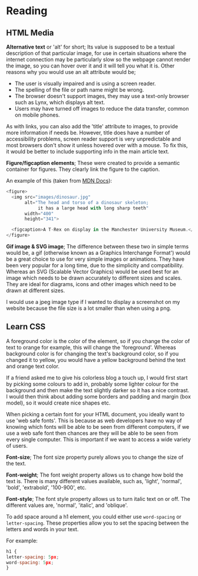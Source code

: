 # Reading

## HTML Media

**Alternative text** or 'alt' for short; Its value is supposed to be a textual description of that particular image, for use in certain situations where the internet connection may be particularly slow so the webpage cannot render the image, so you can hover over it and it will tell you what it is. Other reasons why you would use an alt attribute would be;

- The user is visually impaired and is using a screen reader.
- The spelling of the file or path name might be wrong.
- The browser doesn't support images, they may use a text-only browser such as Lynx, which displays alt text.
- Users may have turned off images to reduce the data transfer, common on mobile phones.

As with links, you can also add the 'title' attribute to images, to provide more information if needs be. However, title does have a number of accessibility problems, screen reader support is very unpredictable and most browsers don't show it unless hovered over with a mouse. To fix this, it would be better to include supporting info in the main article text.

**Figure/figcaption elements**; These were created to provide a semantic container for figures. They clearly link the figure to the caption.

An example of this (taken from [MDN Docs](https://developer.mozilla.org/en-US/docs/Learn/HTML/Multimedia_and_embedding/Images_in_HTML)):

```js
<figure>
  <img src="images/dinosaur.jpg"
       alt="The head and torso of a dinosaur skeleton;
            it has a large head with long sharp teeth"
       width="400"
       height="341">

  <figcaption>A T-Rex on display in the Manchester University Museum.</figcaption>
</figure>
```

**Gif image & SVG image**; The difference between these two in simple terms would be, a gif (otherwise known as a Graphics Interchange Format') would be a great choice to use for very simple images or animations. They have been very popular for a long time, due to the simplicity and compatibility. Whereas an SVG (Scalable Vector Graphics) would be used best for an image which needs to be drawn accurately to different sizes and scales. They are ideal for diagrams, icons and other images which need to be drawn at different sizes.

I would use a jpeg image type if I wanted to display a screenshot on my website because the file size is a lot smaller than when using a png.

## Learn CSS

A foreground color is the color of the element, so if you change the color of text to orange for example, this will change the 'foreground'. Whereas background color is for changing the text's background color, so if you changed it to yellow, you would have a yellow background behind the text and orange text color.

If a friend asked me to give his colorless blog a touch up, I would first start by picking some colours to add in, probably some lighter colour for the background and then make the text slightly darker so it has a nice contrast. I would then think about adding some borders and padding and margin (box model), so it would create nice shapes etc.

When picking a certain font for your HTML document, you ideally want to use 'web safe fonts'. This is because as web developers have no way of knowing which fonts will be able to be seen from different computers, if we use a web safe font then chances are they will be able to be seen from every single computer. This is important if we want to access a wide variety of users.

**Font-size**; The font size property purely allows you to change the size of the text.

**Font-weight**; The font weight property allows us to change how bold the text is. There is many different values available, such as, 'light', 'normal', 'bold', 'extrabold', '100-900', etc.

**Font-style**; The font style property allows us to turn italic text on or off. The different values are, 'normal', 'italic', and 'oblique'.

To add space around a h1 element, you could either use `word-spacing` or `letter-spacing`. These properties allow you to set the spacing between the letters and words in your text.

For example:

```js
h1 {
letter-spacing: 5px;
word-spacing: 5px;
}
```



